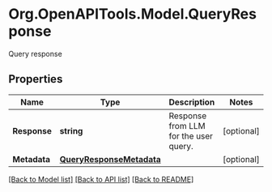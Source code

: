 # Org.OpenAPITools.Model.QueryResponse
Query response

## Properties

Name | Type | Description | Notes
------------ | ------------- | ------------- | -------------
**Response** | **string** | Response from LLM for the user query. | [optional] 
**Metadata** | [**QueryResponseMetadata**](QueryResponseMetadata.md) |  | [optional] 

[[Back to Model list]](../README.md#documentation-for-models) [[Back to API list]](../README.md#documentation-for-api-endpoints) [[Back to README]](../README.md)

